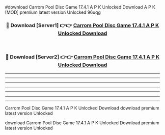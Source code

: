 #download Carrom Pool Disc Game 17.4.1 A P K Unlocked Download A P K [MOD] premium latest version Unlocked 96uqg 



<div align="center">
<h3>🔴 Download [Server1] 👉👉 <a href="https://apkdownload1.web.app/">Carrom Pool Disc Game 17.4.1 A P K Unlocked Download</a></h3><br>

<h3>🔴 Download [Server2] 👉👉 <a href="https://apkdownload1.web.app/">Carrom Pool Disc Game 17.4.1 A P K Unlocked Download</a></h3>
</div>





----------------------------------------------------------

----------------------------------------------------------

----------------------------------------------------------

----------------------------------------------------------

----------------------------------------------------------

----------------------------------------------------------

----------------------------------------------------------

Carrom Pool Disc Game 17.4.1 A P K Unlocked Download download premium latest version Unlocked

download Carrom Pool Disc Game 17.4.1 A P K Unlocked Download premium latest version Unlocked

